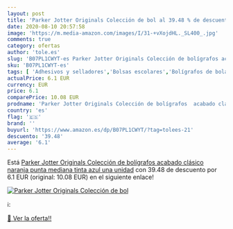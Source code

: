 ```yaml
---
layout: post
title: 'Parker Jotter Originals Colección de bol al 39.48 % de descuento'
date: 2020-08-10 20:57:58
image: 'https://m.media-amazon.com/images/I/31-+vXojdHL._SL400_.jpg'
comments: true
category: ofertas
author: 'tole.es'
slug: 'B07PL1CWYT-es Parker Jotter Originals Colección de bolígrafos acabado...'
sku: 'B07PL1CWYT-es'
tags: [ 'Adhesivos y selladores','Bolsas escolares','Bolígrafos de bola','Bolígrafos y recambios','Bolígrafos, lápices y útiles de escritura','Bricolaje y herramientas','Compuestos de modelado para escultura','Costura y manualidades','Equipaje','Escultura','Ferretería','Hogar y cocina','Mochilas, estuches y sets escolares','Oficina y papelería','Pegamentos instantáneos', ]
actualPrice: 6.1 EUR
currency: EUR
price: 6.1
comparePrice: 10.08 EUR
prodname: 'Parker Jotter Originals Colección de bolígrafos  acabado clásico naranja  punta mediana  tinta azul  una unidad'
country: 'es'
flag: '🇪🇸'
brand: ''
buyurl: 'https://www.amazon.es/dp/B07PL1CWYT/?tag=tolees-21'
descuento: '39.48'
average: '6.1'
---
```


Está [Parker Jotter Originals Colección de bolígrafos  acabado clásico naranja  punta mediana  tinta azul  una unidad](https://www.amazon.es/dp/B07PL1CWYT/?tag=tolees-21) con 39.48 de descuento por 6.1 EUR (original: 10.08 EUR) en el siguiente enlace!

[![Parker Jotter Originals Colección de bol](https://m.media-amazon.com/images/I/31-+vXojdHL._SL400_.jpg)](https://www.amazon.es/dp/B07PL1CWYT/?tag=tolees-21)

ℹ️:


[🛒 Ver la oferta!!](https://www.amazon.es/dp/B07PL1CWYT/?tag=tolees-21)
